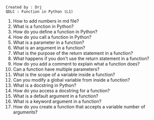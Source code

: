 ```
Created by : Drj
QDLC : Function in Python (L1)
```

1. How to add numbers in md file?
2. What is a function in Python?
3. How do you define a function in Python?
4. How do you call a function in Python?
5. What is a parameter in a function?
6. What is an argument in a function?
7. What is the purpose of the return statement in a function?
8. What happens if you don't use the return statement in a function?
9. How do you add a comment to explain what a function does?
10. Can a function have multiple parameters?
11. What is the scope of a variable inside a function?
12. Can you modify a global variable from inside a function?
13. What is a docstring in Python?
14. How do you access a docstring for a function?
15. What is a default argument in a function?
16. What is a keyword argument in a function?
17. How do you create a function that accepts a variable number of arguments?

